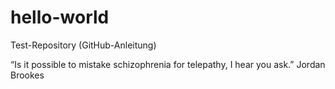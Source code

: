 # hello-world
Test-Repository (GitHub-Anleitung)

“Is it possible to mistake schizophrenia for telepathy, I hear you ask.” Jordan Brookes
